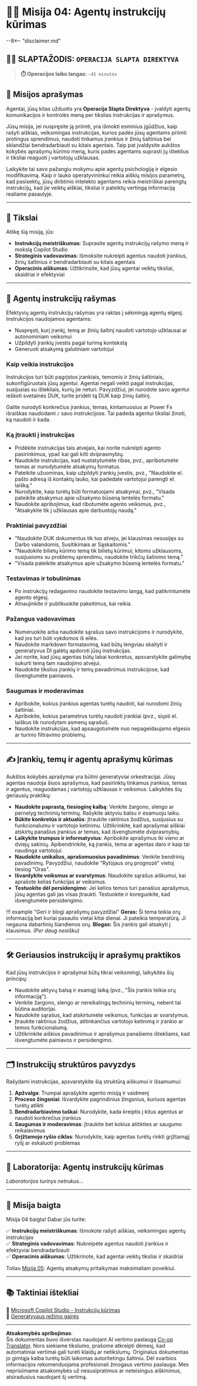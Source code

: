<!--
CO_OP_TRANSLATOR_METADATA:
{
  "original_hash": "66d1f5ea2cc33dc690a5fc4a8e2a666e",
  "translation_date": "2025-10-22T00:06:33+00:00",
  "source_file": "docs/operative-preview/04-agent-instructions/README.md",
  "language_code": "lt"
}
-->
# 🕵️‍♂️ Misija 04: Agentų instrukcijų kūrimas

--8<-- "disclaimer.md"

## 🕵️‍♂️ SLAPTAŽODIS: `OPERACIJA SLAPTA DIREKTYVA`

> **⏱️ Operacijos laiko langas:** `~45 minutės`

## 🎯 Misijos aprašymas

Agentai, jūsų kitas užduotis yra **Operacija Slapta Direktyva** - įvaldyti agentų komunikacijos ir kontrolės meną per tikslias instrukcijas ir aprašymus.

Jūsų misija, jei nuspręsite ją priimti, yra išmokti esminius įgūdžius, kaip rašyti aiškias, veiksmingas instrukcijas, kurios padės jūsų agentams priimti protingus sprendimus, naudoti tinkamus įrankius ir žinių šaltinius bei sklandžiai bendradarbiauti su kitais agentais. Taip pat įvaldysite aukštos kokybės aprašymų kūrimo meną, kuris padės agentams suprasti jų išteklius ir tiksliai reaguoti į vartotojų užklausas.

Laikykite tai savo pažangiu mokymu apie agentų psichologiją ir elgesio modifikavimą. Kaip ir lauko operatyvininkui reikia aiškių misijos parametrų, kad pasisektų, jūsų dirbtinio intelekto agentams reikia meistriškai parengtų instrukcijų, kad jie veiktų aiškiai, tiksliai ir pateiktų vertingą informaciją realiame pasaulyje.

---

## 🔎 Tikslai

Atlikę šią misiją, jūs:

- **Instrukcijų meistriškumas**: Suprasite agentų instrukcijų rašymo meną ir mokslą Copilot Studio
- **Strateginis vadovavimas**: Išmoksite nukreipti agentus naudoti įrankius, žinių šaltinius ir bendradarbiauti su kitais agentais
- **Operacinis aiškumas**: Užtikrinsite, kad jūsų agentai veiktų tiksliai, skaidriai ir efektyviai

---

## 📝 Agentų instrukcijų rašymas

Efektyvių agentų instrukcijų rašymas yra raktas į sėkmingą agentų elgesį. Instrukcijos naudojamos agentams:

- Nuspręsti, kurį įrankį, temą ar žinių šaltinį naudoti vartotojo užklausai ar autonominiam veiksmui
- Užpildyti įrankių įvestis pagal turimą kontekstą
- Generuoti atsakymą galutiniam vartotojui

### Kaip veikia instrukcijos

Instrukcijos turi būti pagrįstos įrankiais, temomis ir žinių šaltiniais, sukonfigūruotais jūsų agentui. Agentai negali veikti pagal instrukcijas, susijusias su ištekliais, kurių jie neturi. Pavyzdžiui, jei nurodote savo agentui ieškoti svetainės DUK, turite pridėti tą DUK kaip žinių šaltinį.

Galite nurodyti konkrečius įrankius, temas, kintamuosius ar Power Fx išraiškas naudodami `/` savo instrukcijose. Tai padeda agentui tiksliai žinoti, ką naudoti ir kada.

### Ką įtraukti į instrukcijas

- Pridėkite instrukcijas tais atvejais, kai norite nukreipti agento pasirinkimus, ypač kai gali kilti dviprasmybių.
- Naudokite instrukcijas, kad nustatytumėte ribas, pvz., apribotumėte temas ar nurodytumėte atsakymų formatus.
- Pateikite užuominas, kaip užpildyti įrankių įvestis, pvz., "Naudokite el. pašto adresą iš kontaktų lauko, kai padedate vartotojui parengti el. laišką."
- Nurodykite, kaip turėtų būti formatuojami atsakymai, pvz., "Visada pateikite atsakymus apie užsakymo būseną lentelės formatu."
- Naudokite apribojimus, kad ribotumėte agento veiksmus, pvz., "Atsakykite tik į užklausas apie darbuotojų naudą."

### Praktiniai pavyzdžiai

- "Naudokite DUK dokumentus tik tuo atveju, jei klausimas nesusijęs su Darbo valandomis, Susitikimais ar Sąskaitomis."
- "Naudokite bilietų kūrimo temą tik bilietų kūrimui; kitoms užklausoms, susijusioms su problemų sprendimu, naudokite trikčių šalinimo temą."
- "Visada pateikite atsakymus apie užsakymo būseną lentelės formatu."

### Testavimas ir tobulinimas

- Po instrukcijų redagavimo naudokite testavimo langą, kad patikrintumėte agento elgesį.
- Atnaujinkite ir publikuokite pakeitimus, kai reikia.

### Pažangus vadovavimas

- Numeruokite arba naudokite sąrašus savo instrukcijoms ir nurodykite, kad jos turi būti vykdomos iš eilės.
- Naudokite markdown formatavimą, kad būtų lengviau skaityti ir generatyvus DI galėtų apdoroti jūsų instrukcijas.
- Jei norite, kad jūsų agentas būtų labai konkretus, apsvarstykite galimybę sukurti temą tam naudojimo atvejui.
- Naudokite tikslius įrankių ir temų pavadinimus instrukcijose, kad išvengtumėte painiavos.

### Saugumas ir moderavimas

- Apribokite, kokius įrankius agentas turėtų naudoti, kai nurodomi žinių šaltiniai.
- Apribokite, kokius parametrus turėtų naudoti įrankiai (pvz., siųsti el. laiškus tik nurodytam asmenų sąrašui).
- Naudokite instrukcijas, kad apsaugotumėte nuo nepageidaujamo elgesio ar turinio filtravimo problemų.

---

## ✍️ Įrankių, temų ir agentų aprašymų kūrimas

Aukštos kokybės aprašymai yra būtini generatyviai orkestracijai. Jūsų agentas naudoja šiuos aprašymus, kad pasirinktų tinkamus įrankius, temas ir agentus, reaguodamas į vartotojų užklausas ir veiksmus. Laikykitės šių geriausių praktikų:

- **Naudokite paprastą, tiesioginę kalbą**: Venkite žargono, slengo ar pernelyg techninių terminų. Rašykite aktyviu balsu ir esamuoju laiku.
- **Būkite konkretūs ir aktualūs**: Įtraukite raktinius žodžius, susijusius su funkcionalumu ir vartotojo ketinimu. Užtikrinkite, kad aprašymai aiškiai atskirtų panašius įrankius ar temas, kad išvengtumėte dviprasmybių.
- **Laikykite trumpus ir informatyvius**: Apribokite aprašymus iki vieno ar dviejų sakinių. Apibendrinkite, ką įrankis, tema ar agentas daro ir kaip tai naudinga vartotojui.
- **Naudokite unikalius, aprašomuosius pavadinimus**: Venkite bendrinių pavadinimų. Pavyzdžiui, naudokite "Rytojaus orų prognozė" vietoj tiesiog "Oras".
- **Išvardykite veiksmus ar svarstymus**: Naudokite sąrašus aiškumui, kai aprašote kelias funkcijas ar veiksmus.
- **Testuokite dėl persidengimo**: Jei kelios temos turi panašius aprašymus, jūsų agentas gali jas visas įtraukti. Testuokite ir koreguokite, kad išvengtumėte persidengimo.

!!! example "Geri ir blogi aprašymų pavyzdžiai"
    **Geras:** Ši tema teikia orų informaciją bet kuriai pasaulio vietai kitai dienai. Ji pateikia temperatūrą. Ji negauna dabartinių šiandienos orų.
    **Blogas:** Šis įrankis gali atsakyti į klausimus. *(Per daug neaišku)*

---

## 🛠️ Geriausios instrukcijų ir aprašymų praktikos

Kad jūsų instrukcijos ir aprašymai būtų tikrai veiksmingi, laikykitės šių principų:

- Naudokite aktyvų balsą ir esamąjį laiką (pvz., "Šis įrankis teikia orų informaciją").
- Venkite žargono, slengo ar nereikalingų techninių terminų, nebent tai būtina auditorijai.
- Naudokite sąrašus, kad atskirtumėte veiksmus, funkcijas ar svarstymus.
- Įtraukite raktinius žodžius, atitinkančius vartotojo ketinimą ir įrankio ar temos funkcionalumą.
- Užtikrinkite aiškius pavadinimus ir aprašymus panašiems ištekliams, kad išvengtumėte painiavos ir persidengimo.

---

## 🗂️ Instrukcijų struktūros pavyzdys

Rašydami instrukcijas, apsvarstykite šią struktūrą aiškumui ir išsamumui:

1. **Apžvalga**: Trumpai aprašykite agento misiją ir vaidmenį
1. **Proceso žingsniai**: Išvardykite pagrindinius žingsnius, kuriuos agentas turėtų atlikti
1. **Bendradarbiavimo taškai**: Nurodykite, kada kreiptis į kitus agentus ar naudoti konkrečius įrankius
1. **Saugumas ir moderavimas**: Įtraukite bet kokius atitikties ar saugumo reikalavimus
1. **Grįžtamojo ryšio ciklas**: Nurodykite, kaip agentas turėtų rinkti grįžtamąjį ryšį ar eskaluoti problemas

---

## 🧪 Laboratorija: Agentų instrukcijų kūrimas

*Laboratorijos turinys netrukus...*

---

## 🎉 Misija baigta

Misija 04 baigta! Dabar jūs turite:

✅ **Instrukcijų meistriškumas**: Išmokote rašyti aiškias, veiksmingas agentų instrukcijas  
✅ **Strateginis vadovavimas**: Nukreipėte agentus naudoti įrankius ir efektyviai bendradarbiauti  
✅ **Operacinis aiškumas**: Užtikrinote, kad agentai veiktų tiksliai ir skaidriai

Toliau [Misija 05](../05-agent-responses/README.md): Agentų atsakymų pritaikymas maksimaliam poveikiui.

---

## 📚 Taktiniai ištekliai

📖 [Microsoft Copilot Studio - Instrukcijų kūrimas](https://learn.microsoft.com/microsoft-copilot-studio/authoring-instructions)  
📖 [Generatyvaus režimo gairės](https://learn.microsoft.com/microsoft-copilot-studio/guidance/generative-mode-guidance)

---

**Atsakomybės apribojimas**:  
Šis dokumentas buvo išverstas naudojant AI vertimo paslaugą [Co-op Translator](https://github.com/Azure/co-op-translator). Nors siekiame tikslumo, prašome atkreipti dėmesį, kad automatiniai vertimai gali turėti klaidų ar netikslumų. Originalus dokumentas jo gimtąja kalba turėtų būti laikomas autoritetingu šaltiniu. Dėl svarbios informacijos rekomenduojama profesionali žmogaus vertimo paslauga. Mes neprisiimame atsakomybės už nesusipratimus ar neteisingus aiškinimus, atsiradusius naudojant šį vertimą.